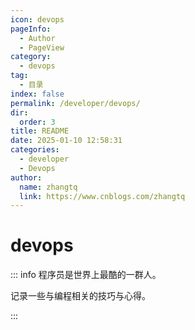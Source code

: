 ```yaml
---
icon: devops
pageInfo: 
  - Author
  - PageView
category: 
  - devops
tag: 
  - 目录
index: false
permalink: /developer/devops/
dir: 
  order: 3
title: README
date: 2025-01-10 12:58:31
categories: 
  - developer
  - Devops
author: 
  name: zhangtq
  link: https://www.cnblogs.com/zhangtq
---
```


# devops


::: info 程序员是世界上最酷的一群人。

记录一些与编程相关的技巧与心得。

:::

<Catalog base='/developer/devops/' />